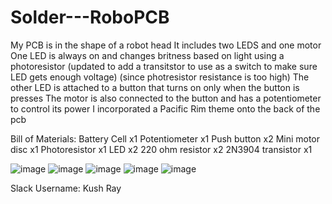 # Solder---RoboPCB

My PCB is in the shape of a robot head
It includes two LEDS and one motor
One LED is always on and changes britness based on light using a photoresistor (updated to add a transitstor to use as a switch to make sure LED gets enough voltage) (since photresistor resistance is too high)
The other LED is attached to a button that turns on only when the button is presses
The motor is also connected to the button and has a potentiometer to control its power
I incorporated a Pacific Rim theme onto the back of the pcb

Bill  of Materials:
  Battery Cell x1
  Potentiometer x1
  Push button x2
  Mini motor disc x1
  Photoresistor x1
  LED x2
  220 ohm resistor x2
  2N3904 transistor x1

![image](https://github.com/user-attachments/assets/4992e724-749f-429d-af0e-2bfd140d11ef)
![image](https://github.com/user-attachments/assets/0d327d1c-eada-4a0e-b702-094a2afe77cb)
![image](https://github.com/user-attachments/assets/b56b6792-dc8c-4e3e-8c4d-733fa0a88095)
![image](https://github.com/user-attachments/assets/b572a341-dae8-4269-990b-15425e73e942)
![image](https://github.com/user-attachments/assets/524d38d2-3b8e-43dd-821b-5af9b1b42a0b)



Slack Username: Kush Ray
  
